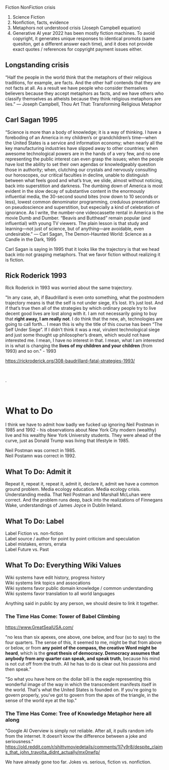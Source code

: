 Fiction NonFiction crisis

1. Science Fiction
2. Nonfiction, facts, evidence
3. Metaphors not understood crisis (Joseph Campbell equation)
4. Generative AI year 2022 has been mostly fiction machines. To avoid copyright, it generates unique responses to identical promots (same quesiton, get a different answer each time), and it does not provide exact quotes / references for copyright payment issues either.

## Longstanding crisis

“Half the people in the world think that the metaphors of their religious traditions, for example, are facts. And the other half contends that they are not facts at all. As a result we have people who consider themselves believers because they accept metaphors as facts, and we have others who classify themselves as atheists because they think religious metaphors are lies.”
― Joseph Campbell, Thou Art That: Transforming Religious Metaphor

## Carl Sagan 1995

“Science is more than a body of knowledge; it is a way of thinking. I have a foreboding of an America in my children’s or grandchildren’s time—when the United States is a service and information economy; when nearly all the key manufacturing industries have slipped away to other countries; when awesome technological powers are in the hands of a very few, and no one representing the public interest can even grasp the issues; when the people have lost the ability to set their own agendas or knowledgeably question those in authority; when, clutching our crystals and nervously consulting our horoscopes, our critical faculties in decline, unable to distinguish between what feels good and what’s true, we slide, almost without noticing, back into superstition and darkness. The dumbing down of America is most evident in the slow decay of substantive content in the enormously influential media, the 30-second sound bites (now down to 10 seconds or less), lowest common denominator programming, credulous presentations on pseudoscience and superstition, but especially a kind of celebration of ignorance. As I write, the number-one videocassette rental in America is the movie Dumb and Dumber. “Beavis and Butthead” remain popular (and influential) with young TV viewers. The plain lesson is that study and learning—not just of science, but of anything—are avoidable, even undesirable.”
― Carl Sagan, The Demon-Haunted World: Science as a Candle in the Dark, 1995

Carl Sagan is saying in 1995 that it looks like the trajectory is that we head back into not grasping metaphors. That we favor fiction without realizing it is fiction.

## Rick Roderick 1993

Rick Roderick in 1993 was worried about the same trajectory.

"In any case, ah, if Baudrillard is even onto something, what the postmodern trajectory means is that the self is not under siege, it’s lost. It’s just lost. And if that’s true then all of the strategies by which ordinary people try to live decent good lives are lost along with it. I am not necessarily going to buy that **right away, I am really not**. I do think that the new, ah, technologies are going to call forth… I mean this is why the title of this course has been “The Self Under Siege”. If I didn’t think it was a real, virulent technological siege and just some thought up philosopher’s dream, which would not have interested me. I mean, I have no interest in that. I mean, what I am interested in is what is changing the **lives of my children and your children** (from 1993) and so on." - 1993

https://rickroderick.org/308-baudrillard-fatal-strategies-1993/

&nbsp;

.

&nbsp;

# What to Do

I think we have to admit how badly we fucked up ignoring Neil Postman in 1985 and 1992 - his observations about New York City modern (wealthy) live and his wealthy New York University students. They were ahead of the curve, just as Donald Trump was living that lifestyle in 1985.

Neil Postman was correct in 1985.  
Neil Postamn was correct in 1992.   

## What To Do: Admit it

Repeat it, repeat it, repeat it, admit it, declare it, admit we have a common ground problem. Media ecology education. Media ecology crisis. Understanding media. That Neil Postman and Marshall McLuhan were correct. And the problem runs deep, back into the realizations of Finnegans Wake, understandings of James Joyce in Dublin Ireland.

## What To Do: Label

Label Fiction vs. non-fiction   
Label source / author for point by point criticism and speculation   
Label mistakes, errors, errata    
Label Future vs. Past   

## What To Do: Everything Wiki Values 

Wiki systems have edit history, progress history      
Wiki systems link topics and assocations   
Wiki systems favor public domain knowledge / common understanding    
Wiki systems favor translation to all world languages   

Anything said in public by any person, we should desire to link it together.

### The Time Has Come: Tower of Babel Climbing

https://www.GreatSealUSA.com/

"no less than six apexes, one above, one below, and four (so to say) to the four quarters. The sense of this, it seemed to me, might be that from above or below, or from **any point of the compass, the creative Word might be heard**, which is the **great thesis of democracy. Democracy assumes that anybody from any quarter can speak, and speak truth**, because his mind is not cut off from the truth. All he has to do is clear out his passions and then speak."

"So what you have here on the dollar bill is the eagle representing this wonderful image of the way in which the transcendent manifests itself in the world. That's what the United States is founded on. If you're going to govern properly, you've got to govern from the apex of the triangle, in the sense of the world eye at the top."

### The Time Has Come: Tree of Knowledge Metaphor here all along

"Google AI Overview is simply not reliable. After all, it pulls random info from the internet. It doesn’t know the difference between a joke and seriousness." https://old.reddit.com/r/shittymoviedetails/comments/1l7y9r8/despite_claims_that_john_travolta_didnt_actually/mx0nwfp/

We have already gone too far. Jokes vs. serious, fiction vs. nonfiction.
